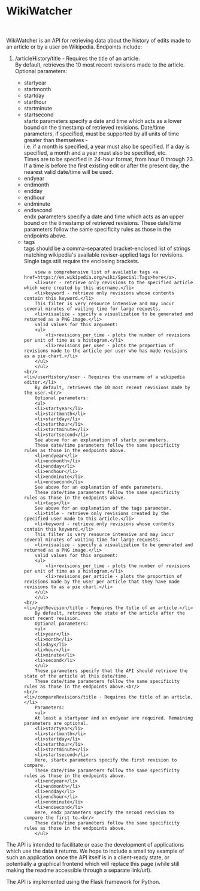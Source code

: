 # WikiWatcher <br /><br />

<p>WikiWatcher is an API for retrieving data about the history of edits made to an article or by a user on Wikipedia.  Endpoints include: </p>
<ol>
	<li>/articleHistory/title - Requires the title of an article.</li>
		By default, retrieves the 10 most recent revisions made to the article.<br/>
		Optional parameters:
		<ul>
		<li>startyear</li>
		<li>startmonth</li>
		<li>startday</li>
		<li>starthour</li>
		<li>startminute</li>
		<li>startsecond</li>
		startx parameters specify a date and time which acts as a lower bound on the timestamp of retrieved revisions.
		Date/time parameters, if specified, must be supported by all units of time greater than themselves - <br/>
		i.e. if a month is specified, a year must also be specified. If a day is specified, a month and a year must also be specified, etc.<br/>
		Times are to be specified in 24-hour format, from hour 0 through 23.<br/>
		If a time is before the first existing edit or after the present day, the nearest valid date/time will be used.
		<li>endyear</li>
		<li>endmonth</li>
		<li>endday</li>
		<li>endhour</li>
		<li>endminute</li>
		<li>endsecond</li>
		endx parameters specify a date and time which acts as an upper bound on the timestamp of retrieved revisions.
		These date/time parameters follow the same specificity rules as those in the endpoints above.
		<li>tags</li>
		tags should be a comma-separated bracket-enclosed list of strings matching wikipedia's available reviser-applied tags for revisions.<br/>
		Single tags still require the enclosing brackets.

		view a comprehensive list of available tags <a href=https://en.wikipedia.org/wiki/Special:Tags>here</a>.
		<li>user - retrieve only revisions to the specified article which were created by this username.</li>
		<li>keyword - retrieve only revisions whose contents contain this keyword.</li>
		This filter is very resource intensive and may incur several minutes of waiting time for large requests.
		<li>visualize - specify a visualization to be generated and returned as a PNG image.</li>
		valid values for this argument:
		<ul>
			<li>revisions_per_time - plots the number of revisions per unit of time as a histogram.</li>
			<li>revisions_per_user - plots the proportion of revisions made to the article per user who has made revisions as a pie chart.</li>
		</ul>
		</ul>
	<br/>
	<li>/userHistory/user - Requires the username of a wikipedia editor.</li>
		By default, retrieves the 10 most recent revisions made by the user.<br/>
		Optional parameters:
		<ul>
		<li>startyear</li>
		<li>startmonth</li>
		<li>startday</li>
		<li>starthour</li>
		<li>startminute</li>
		<li>startsecond</li>
		See above for an explanation of startx parameters.
		These date/time parameters follow the same specificity rules as those in the endpoints above.
		<li>endyear</li>
		<li>endmonth</li>
		<li>endday</li>
		<li>endhour</li>
		<li>endminute</li>
		<li>endsecond</li>
		See above for an explanation of endx parameters.
		These date/time parameters follow the same specificity rules as those in the endpoints above.
		<li>tags</li>
		See above for an explanation of the tags parameter.
		<li>title - retrieve only revisions created by the specified user made to this article.</li>
		<li>keyword - retrieve only revisions whose contents contain this keyword.</li>
		This filter is very resource intensive and may incur several minutes of waiting time for large requests.
		<li>visualize - specify a visualization to be generated and returned as a PNG image.</li>
		valid values for this argument:
		<ul>
			<li>revisions_per_time - plots the number of revisions per unit of time as a histogram.</li>
			<li>revisions_per_article - plots the proportion of revisions made by the user per article that they have made revisions to as a pie chart.</li>
		</ul>
		</ul>
	<br/>
	<li>/getRevision/title - Requires the title of an article.</li>
		By default, retrieves the state of the article after the most recent revision.
		Optional parameters:
		<ul>
		<li>year</li>
		<li>month</li>
		<li>day</li>
		<li>hour</li>
		<li>minute</li>
		<li>second</li>
		</ul>
		These parameters specify that the API should retrieve the state of the article at this date/time.
		These date/time parameters follow the same specificity rules as those in the endpoints above.<br/>
	<br/>
	<li>/compareRevisions/title - Requires the title of an article.</li>
		Parameters:
		<ul>
		At least a startyear and an endyear are required. Remaining parameters are optional.
		<li>startyear</li>
		<li>startmonth</li>
		<li>startday</li>
		<li>starthour</li>
		<li>startminute</li>
		<li>startsecond</li>
		Here, startx parameters specify the first revision to compare.
		These date/time parameters follow the same specificity rules as those in the endpoints above.
		<li>endyear</li>
		<li>endmonth</li>
		<li>endday</li>
		<li>endhour</li>
		<li>endminute</li>
		<li>endsecond</li>
		Here, endx parameters specify the second revision to compare the first to.<br/>
		These date/time parameters follow the same specificity rules as those in the endpoints above.
		</ul>
</ol>

<p>The API is intended to facilitate or ease the development of applications which use the data it returns. We hope to include a small toy example of such an application once the API itself is in a client-ready state, or potentially a graphical frontend which will replace this page (while still making the readme accessible through a separate link/url).</p>

<p>The API is implemented using the Flask framework for Python.</p>
